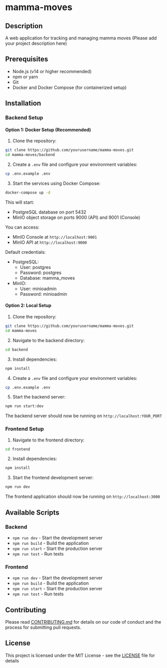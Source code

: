 # mamma-moves

## Description
A web application for tracking and managing mamma moves (Please add your project description here)

## Prerequisites
- Node.js (v14 or higher recommended)
- npm or yarn
- Git
- Docker and Docker Compose (for containerized setup)

## Installation

### Backend Setup

#### Option 1: Docker Setup (Recommended)
1. Clone the repository:
```bash
git clone https://github.com/yourusername/mamma-moves.git
cd mamma-moves/backend
```

2. Create a `.env` file and configure your environment variables:
```bash
cp .env.example .env
```

3. Start the services using Docker Compose:
```bash
docker-compose up -d
```

This will start:
- PostgreSQL database on port 5432
- MinIO object storage on ports 9000 (API) and 9001 (Console)

You can access:
- MinIO Console at `http://localhost:9001`
- MinIO API at `http://localhost:9000`

Default credentials:
- PostgreSQL: 
  - User: postgres
  - Password: postgres
  - Database: mamma_moves
- MinIO:
  - User: minioadmin
  - Password: minioadmin

#### Option 2: Local Setup
1. Clone the repository:
```bash
git clone https://github.com/yourusername/mamma-moves.git
cd mamma-moves
```

2. Navigate to the backend directory:
```bash
cd backend
```

3. Install dependencies:
```bash
npm install
```

4. Create a `.env` file and configure your environment variables:
```bash
cp .env.example .env
```

5. Start the backend server:
```bash
npm run start:dev
```

The backend server should now be running on `http://localhost:YOUR_PORT`

### Frontend Setup
1. Navigate to the frontend directory:
```bash
cd frontend
```

2. Install dependencies:
```bash
npm install
```

3. Start the frontend development server:
```bash
npm run dev
```

The frontend application should now be running on `http://localhost:3000`

## Available Scripts

### Backend
- `npm run dev` - Start the development server
- `npm run build` - Build the application
- `npm run start` - Start the production server
- `npm run test` - Run tests

### Frontend
- `npm run dev` - Start the development server
- `npm run build` - Build the application
- `npm run start` - Start the production server
- `npm run test` - Run tests

## Contributing
Please read [CONTRIBUTING.md](CONTRIBUTING.md) for details on our code of conduct and the process for submitting pull requests.

## License
This project is licensed under the MIT License - see the [LICENSE](LICENSE) file for details